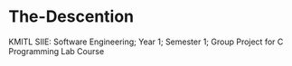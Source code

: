 # The-Descention
KMITL SIIE: Software Engineering; Year 1; Semester 1; Group Project for C Programming Lab Course
